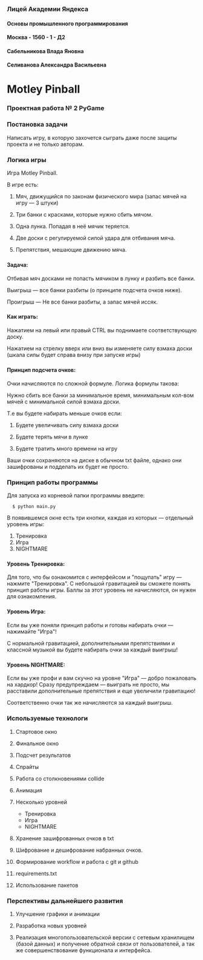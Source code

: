 ### Лицей Академии Яндекса
#### Основы промышленного программирования
#### Москва - 1560 - 1 - Д2
#### Сабельникова Влада Яновна
#### Селиванова Александра Васильевна
# Motley Pinball
### Проектная работа № 2 PyGame

### Постановка задачи
Написать игру, в которую захочется сыграть даже после защиты проекта и не только авторам.

### Логика игры
Игра Motley Pinball. 

В игре есть:

1. Мяч, движущийся по законам физического мира (запас мячей на игру — 3 штуки)


2. Три банки с красками, которые нужно сбить мячом.


3. Одна лунка. Попадая в неё мячик теряется.


4. Две доски с регулируемой силой удара для отбивания мяча.


5. Препятствия, мешающие движению мяча.

###
#### Задача:

Отбивая мяч досками не попасть мячиком в лунку и разбить все банки.

Выигрыш — все банки разбиты (о принципе подсчета очков ниже).

Проигрыш — Не все банки разбиты, а запас мячей иссяк.

###
#### Как играть:

Нажатием на левый или правый CTRL вы поднимаете соответствующую доску.

Нажатием на стрелку вверх или вниз вы изменяете силу взмаха доски
(шкала силы будет справа внизу при запуске игры)


###
#### Принцип подсчета очков:

Очки начисляются по сложной формуле. Логика формулы такова:

Нужно сбить все банки за минимальное время, минимальным кол-вом мячей
с минимальной силой взмаха доски. 

Т.е вы будете набирать меньше очков если:

1. Будете увеличивать силу взмаха доски


2. Будете терять мячи в лунке


3. Будете тратить много времени на игру

Ваши очки сохраняются на диске в обычном txt файле,
однако они зашифрованы и подделать их будет не просто.

###
### Принцип работы программы

Для запуска из корневой папки программы введите:

      $ python main.py

В появившемся окне есть три кнопки, каждая из которых — отдельный уровень игры:
1. Тренировка
2. Игра
3. NIGHTMARE

###
#### Уровень Тренировка:
Для того, что бы ознакомится с интерфейсом и "пощупать" игру — нажмите "Тренировка".
С небольшой гравитацией вы сможете понять принцип работы игры.
Баллы за этот уровень не начисляются, он нужен для ознакомления.

###
#### Уровень Игра:
Если вы уже поняли принцип работы и готовы набирать очки — нажимайте "Игра"!

С нормальной гравитацией, дополнительными препятствиями и классной музыкой вы будете 
набирать очки за каждый выигрыш!

###
#### Уровень NIGHTMARE:
Если вы уже профи и вам скучно на уровне "Игра" — добро пожаловать на хардкор!
Сразу предупреждаем — выиграть не просто,
мы расставили дополнительные препятствия и еще увеличили гравитацию!

Соответственно очки так же начисляются за каждый выигрыш.

### Используемые технологи
1. Стартовое окно


2. Финальное окно


3. Подсчет результатов


4. Спрайты


5. Работа со столкновениями collide


6. Анимация


7. Несколько уровней
   * Тренировка
   * Игра
   * NIGHTMARE


8. Хранение зашифрованных очков в txt


9. Шифрование и дешифрование набранных очков.


10. Формирование workflow и работа с git и github


11. requirements.txt


12. Использование пакетов


### Перспективы дальнейшего развития
1. Улучшение графики и анимации


2. Разработка новых уровней


3. Реализация многопользовательской версии с сетевым хранилищем (базой данных)
и получение обратной связи от пользователей,
а так же совершенствование функционала и интерфейса.
